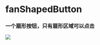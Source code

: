 # fanShapedButton
### 一个扇形按钮，只有扇形区域可以点击


![](https://github.com/sidetlw/fanShapedButton/blob/master/shanxingTapDemo/fan-shaped.gif)
